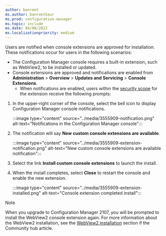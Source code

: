 ```yaml
---
author: banreet
ms.author: banreetkaur
ms.prod: configuration-manager
ms.topic: include
ms.date: 04/08/2022
ms.localizationpriority: medium
---
```

<!--This file is shared by the admin-console-extensions.md, admin-console-notifications.md, and community-hub-extension.md files. Some headings may be context driven by the article. -->

Users are notified when console extensions are approved for installation. These notifications occur for users in the following scenarios:

- The Configuration Manager console requires a built-in extension, such as WebView2, to be installed or updated.
- Console extensions are approved and notifications are enabled from **Administration** > **Overview** > **Updates and Servicing** > **Console Extensions**. 
   - When notifications are enabled, users within the [security scope](../../../understand/fundamentals-of-role-based-administration.md#security-scopes) for the extension receive the following prompts:

1. In the upper-right corner of the console, select the bell icon to display Configuration Manager console notifications.

   :::image type="content" source="../media/3555909-notification.png" alt-text="Notifications in the Configuration Manager console":::

1. The notification will say **New custom console extensions are available**.

   :::image type="content" source="../media/3555909-extension-notification.png" alt-text="New custom console extensions are available notification":::

1. Select the link **Install custom console extensions** to launch the install.
1. When the install completes, select **Close** to restart the console and enable the new extension.

    :::image type="content" source="../media/3555909-extension-installed.png" alt-text="Console extension completed install":::

> [!Note]
> When you upgrade to Configuration Manager 2107, you will be prompted to install the WebView2 console extension again. For more information about the WebView2 installation, see the [WebView2 installation](../community-hub.md#bkmk_webview2) section if the Community hub article. <!--10247811, 10005418-->
